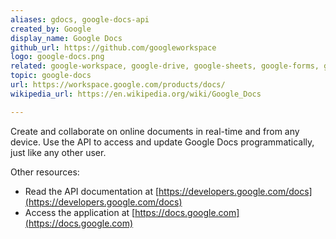 ```yaml
---
aliases: gdocs, google-docs-api
created_by: Google
display_name: Google Docs
github_url: https://github.com/googleworkspace
logo: google-docs.png
related: google-workspace, google-drive, google-sheets, google-forms, google-slides
topic: google-docs
url: https://workspace.google.com/products/docs/
wikipedia_url: https://en.wikipedia.org/wiki/Google_Docs

---
```

Create and collaborate on online documents in real-time and from any device. Use the API to access and update Google Docs programmatically, just like any other user.

Other resources:

- Read the API documentation at [https://developers.google.com/docs](https://developers.google.com/docs)
- Access the application at [https://docs.google.com](https://docs.google.com)
